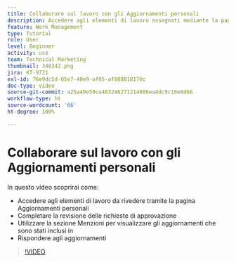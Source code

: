```yaml
---
title: Collaborare sul lavoro con gli Aggiornamenti personali
description: Accedere agli elementi di lavoro assegnati mediante la pagina Aggiornamenti personali.
feature: Work Management
type: Tutorial
role: User
level: Beginner
activity: use
team: Technical Marketing
thumbnail: 340342.png
jira: KT-9721
exl-id: 76e9dc5d-05e7-40e9-af05-af880018170c
doc-type: video
source-git-commit: a25a49e59ca483246271214886ea4dc9c10e8d66
workflow-type: ht
source-wordcount: '66'
ht-degree: 100%

---
```


# Collaborare sul lavoro con gli Aggiornamenti personali

In questo video scoprirai come:

* Accedere agli elementi di lavoro da rivedere tramite la pagina Aggiornamenti personali
* Completare la revisione delle richieste di approvazione
* Utilizzare la sezione Menzioni per visualizzare gli aggiornamenti che sono stati inclusi in
* Rispondere agli aggiornamenti

>[!VIDEO](https://video.tv.adobe.com/v/340342/?quality=12&learn=on)
